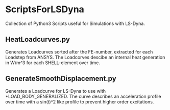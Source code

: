 # ScriptsForLSDyna
Collection of Python3 Scripts useful for Simulations with LS-Dyna.
## HeatLoadcurves.py
Generates Loadcurves sorted after the FE-number, extracted for each Loadstep from ANSYS. The Loadcorves descibe an internal heat generation in W/m^3 for each SHELL-element over time.
## GenerateSmoothDisplacement.py
Generates a Loadcurve for LS-Dyna to use with \*LOAD_BODY_GENERALIZED. The curve describes an acceleration profile over time with a sin(t)^2 like profile to prevent higher order excitations. 

